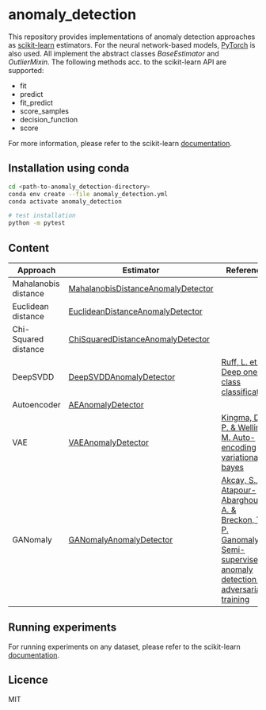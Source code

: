 # anomaly_detection

This repository provides implementations of anomaly detection approaches as  [scikit-learn](https://scikit-learn.org/stable/#) estimators. For the neural network-based models, [PyTorch](https://pytorch.org/) is also used. All implement the abstract classes *BaseEstimator* and *OutlierMixin*. The following methods acc. to the scikit-learn API are supported:

* fit
* predict
* fit_predict
* score_samples
* decision_function
* score

For more information, please refer to the scikit-learn [documentation](https://scikit-learn.org/stable/developers/develop.html).

## Installation using conda

``` bash
cd <path-to-anomaly_detection-directory>
conda env create --file anomaly_detection.yml
conda activate anomaly_detection

# test installation
python -m pytest
```

## Content

| Approach             | Estimator                                                                                                       | Reference                                                                                                                                                          |
|----------------------|-----------------------------------------------------------------------------------------------------------------|--------------------------------------------------------------------------------------------------------------------------------------------------------------------|
| Mahalanobis distance | [MahalanobisDistanceAnomalyDetector](anomaly_detectors/distance_based/mahalanobis_distance_anomaly_detector.py) |                                                                                                                                                                    |
| Euclidean distance   | [EuclideanDistanceAnomalyDetector](anomaly_detectors/distance_based/euclidean_distance_anomaly_detector.py)     |                                                                                                                                                                    |
| Chi-Squared distance | [ChiSquaredDistanceAnomalyDetector](anomaly_detectors/distance_based/chi_squared_distance_anomaly_detector.py)  |                                                                                                                                                                    |
| DeepSVDD             | [DeepSVDDAnomalyDetector](anomaly_detectors/DeepSVDD/SVDD_anomaly_detector.py)                                  | [Ruff, L. et al. Deep one-class classification](http://proceedings.mlr.press/v80/ruff18a.html)                                                                     |
| Autoencoder          | [AEAnomalyDetector](anomaly_detectors/autoencoder/AE_anomaly_detector.py)                                       |                                                                                                                                                                    |
| VAE                  | [VAEAnomalyDetector](anomaly_detectors/variational_autoencoder/VAE_anomaly_detector.py)                         | [Kingma, D. P. & Welling, M. Auto-encoding variational bayes](https://arxiv.org/pdf/1312.6114v10.pdf)                                                              |
| GANomaly             | [GANomalyAnomalyDetector](anomaly_detectors/GANomaly/GANomaly_anomaly_detector.py)                              | [Akcay, S., Atapour-Abarghouei, A. & Breckon, T. P. Ganomaly: Semi-supervised anomaly detection via adversarial training](https://github.com/samet-akcay/ganomaly) |

## Running experiments

For running experiments on any dataset, please refer to the scikit-learn [documentation](https://scikit-learn.org/stable/tutorial/basic/tutorial.html).

## Licence

MIT
